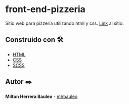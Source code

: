 # front-end-pizzeria
Sitio web para pizzería utilizando html y css. [Link](https://mhbauleo.github.io/front-end-pizzeria/index.html) al sitio.

## Construido con 🛠️

* [HTML](https://developer.mozilla.org/en-US/docs/Web/HTML) 
* [CSS](https://www.w3schools.com/css/)
* [SCSS](https://sass-lang.com/)

## Autor ✒️

**Milton Herrera Bauleo** - [mhbauleo](https://github.com/mhbauleo)
